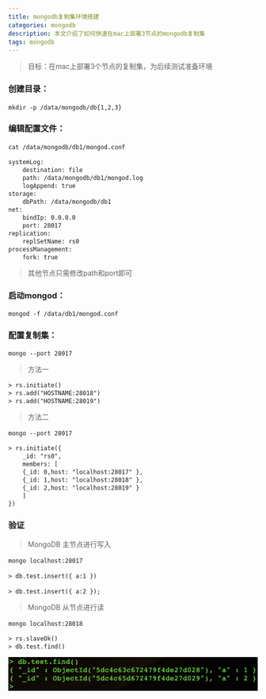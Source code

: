 ```yaml
---
title: mongodb复制集环境搭建
categories: mongodb
description: 本文介绍了如何快速在mac上部署3节点的mongodb复制集
tags: mongodb
---
```

> 目标：在mac上部署3个节点的复制集，为后续测试准备环境

### 创建目录：

`mkdir -p /data/mongodb/db{1,2,3}`

### 编辑配置文件：

`cat /data/mongodb/db1/mongod.conf `

```
systemLog:
    destination: file
    path: /data/mongodb/db1/mongod.log
    logAppend: true
storage:
    dbPath: /data/mongodb/db1
net:
    bindIp: 0.0.0.0
    port: 28017
replication:
    replSetName: rs0
processManagement:
    fork: true
```

> 其他节点只需修改path和port即可

### 启动mongod：

`mongod -f /data/db1/mongod.conf`

### 配置复制集：

`mongo --port 28017`

> 方法一

```
> rs.initiate()
> rs.add("HOSTNAME:28018") 
> rs.add("HOSTNAME:28019")
```

> 方法二

`mongo --port 28017`

```
> rs.initiate({
    _id: "rs0",
    members: [
    {_id: 0,host: "localhost:28017" },
    {_id: 1,host: "localhost:28018" },
    {_id: 2,host: "localhost:28019" }
    ]
})
```

### 验证

> MongoDB 主节点进行写入

`mongo localhost:28017`

`> db.test.insert({ a:1 })`

`> db.test.insert({ a:2 });`

> MongoDB 从节点进行读

`mongo localhost:28018`

```
> rs.slaveOk()
> db.test.find()
```

 ![image-20200420160908919](/downloads/image-20200420160908919.png)
